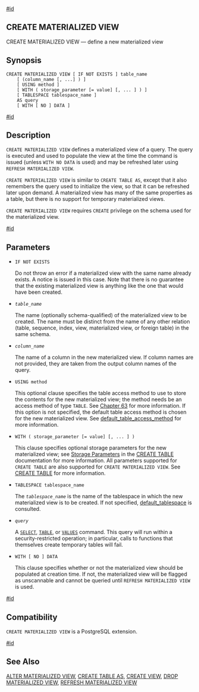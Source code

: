 [#id](#SQL-CREATEMATERIALIZEDVIEW)

## CREATE MATERIALIZED VIEW

CREATE MATERIALIZED VIEW — define a new materialized view

## Synopsis

```
CREATE MATERIALIZED VIEW [ IF NOT EXISTS ] table_name
    [ (column_name [, ...] ) ]
    [ USING method ]
    [ WITH ( storage_parameter [= value] [, ... ] ) ]
    [ TABLESPACE tablespace_name ]
    AS query
    [ WITH [ NO ] DATA ]
```

[#id](#id-1.9.3.71.5)

## Description

`CREATE MATERIALIZED VIEW` defines a materialized view of a query. The query is executed and used to populate the view at the time the command is issued (unless `WITH NO DATA` is used) and may be refreshed later using `REFRESH MATERIALIZED VIEW`.

`CREATE MATERIALIZED VIEW` is similar to `CREATE TABLE AS`, except that it also remembers the query used to initialize the view, so that it can be refreshed later upon demand. A materialized view has many of the same properties as a table, but there is no support for temporary materialized views.

`CREATE MATERIALIZED VIEW` requires `CREATE` privilege on the schema used for the materialized view.

[#id](#id-1.9.3.71.6)

## Parameters

* `IF NOT EXISTS`

  Do not throw an error if a materialized view with the same name already exists. A notice is issued in this case. Note that there is no guarantee that the existing materialized view is anything like the one that would have been created.

* *`table_name`*

  The name (optionally schema-qualified) of the materialized view to be created. The name must be distinct from the name of any other relation (table, sequence, index, view, materialized view, or foreign table) in the same schema.

* *`column_name`*

  The name of a column in the new materialized view. If column names are not provided, they are taken from the output column names of the query.

* `USING method`

  This optional clause specifies the table access method to use to store the contents for the new materialized view; the method needs be an access method of type `TABLE`. See [Chapter 63](tableam) for more information. If this option is not specified, the default table access method is chosen for the new materialized view. See [default\_table\_access\_method](runtime-config-client#GUC-DEFAULT-TABLE-ACCESS-METHOD) for more information.

* `WITH ( storage_parameter [= value] [, ... ] )`

  This clause specifies optional storage parameters for the new materialized view; see [Storage Parameters](sql-createtable#SQL-CREATETABLE-STORAGE-PARAMETERS) in the [CREATE TABLE](sql-createtable) documentation for more information. All parameters supported for `CREATE TABLE` are also supported for `CREATE MATERIALIZED VIEW`. See [CREATE TABLE](sql-createtable) for more information.

* `TABLESPACE tablespace_name`

  The *`tablespace_name`* is the name of the tablespace in which the new materialized view is to be created. If not specified, [default\_tablespace](runtime-config-client#GUC-DEFAULT-TABLESPACE) is consulted.

* *`query`*

  A [`SELECT`](sql-select), [`TABLE`](sql-select#SQL-TABLE), or [`VALUES`](sql-values) command. This query will run within a security-restricted operation; in particular, calls to functions that themselves create temporary tables will fail.

* `WITH [ NO ] DATA`

  This clause specifies whether or not the materialized view should be populated at creation time. If not, the materialized view will be flagged as unscannable and cannot be queried until `REFRESH MATERIALIZED VIEW` is used.

[#id](#id-1.9.3.71.7)

## Compatibility

`CREATE MATERIALIZED VIEW` is a PostgreSQL extension.

[#id](#id-1.9.3.71.8)

## See Also

[ALTER MATERIALIZED VIEW](sql-altermaterializedview), [CREATE TABLE AS](sql-createtableas), [CREATE VIEW](sql-createview), [DROP MATERIALIZED VIEW](sql-dropmaterializedview), [REFRESH MATERIALIZED VIEW](sql-refreshmaterializedview)